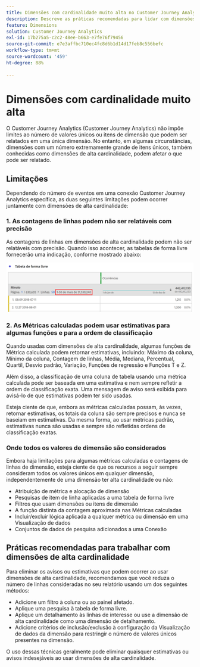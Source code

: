```yaml
---
title: Dimensões com cardinalidade muito alta no Customer Journey Analytics
description: Descreve as práticas recomendadas para lidar com dimensões de alta cardinalidade no Customer Journey Analytics
feature: Dimensions
solution: Customer Journey Analytics
exl-id: 17b275a5-c2c2-48ee-b663-e7fe76f79456
source-git-commit: e7e3affbc710ec4fc8d6b1d14d17feb8c556befc
workflow-type: tm+mt
source-wordcount: '459'
ht-degree: 88%

---
```


# Dimensões com cardinalidade muito alta

O Customer Journey Analytics (Customer Journey Analytics) não impõe limites ao número de valores únicos ou itens de dimensão que podem ser relatados em uma única dimensão. No entanto, em algumas circunstâncias, dimensões com um número extremamente grande de itens únicos, também conhecidas como dimensões de alta cardinalidade, podem afetar o que pode ser relatado.

## Limitações

Dependendo do número de eventos em uma conexão Customer Journey Analytics específica, as duas seguintes limitações podem ocorrer juntamente com dimensões de alta cardinalidade:

### 1. As contagens de linhas podem não ser relatáveis com precisão

As contagens de linhas em dimensões de alta cardinalidade podem não ser relatáveis com precisão. Quando isso acontecer, as tabelas de forma livre fornecerão uma indicação, conforme mostrado abaixo:

![](assets/high-cardinality.png)

### 2. As Métricas calculadas podem usar estimativas para algumas funções e para a ordem de classificação

Quando usadas com dimensões de alta cardinalidade, algumas funções de Métrica calculada podem retornar estimativas, incluindo: Máximo da coluna, Mínimo da coluna, Contagem de linhas, Média, Mediana, Percentual, Quartil, Desvio padrão, Variação, Funções de regressão e Funções T e Z.

Além disso, a classificação de uma coluna de tabela usando uma métrica calculada pode ser baseada em uma estimativa e nem sempre refletir a ordem de classificação exata. Uma mensagem de aviso será exibida para avisá-lo de que estimativas podem ter sido usadas.

Esteja ciente de que, embora as métricas calculadas possam, às vezes, retornar estimativas, os totais da coluna são sempre precisos e nunca se baseiam em estimativas. Da mesma forma, ao usar métricas padrão, estimativas nunca são usadas e sempre são refletidas ordens de classificação exatas.

### Onde todos os valores de dimensão são considerados

Embora haja limitações para algumas métricas calculadas e contagens de linhas de dimensão, esteja ciente de que os recursos a seguir sempre consideram todos os valores únicos em qualquer dimensão, independentemente de uma dimensão ter alta cardinalidade ou não:

* Atribuição de métrica e alocação de dimensão
* Pesquisas de item de linha aplicadas a uma tabela de forma livre
* Filtros que usam dimensões ou itens de dimensão
* A função distinta da contagem aproximada nas Métricas calculadas
* Incluir/excluir lógica aplicada a qualquer métrica ou dimensão em uma Visualização de dados
* Conjuntos de dados de pesquisa adicionados a uma Conexão

## Práticas recomendadas para trabalhar com dimensões de alta cardinalidade

Para eliminar os avisos ou estimativas que podem ocorrer ao usar dimensões de alta cardinalidade, recomendamos que você reduza o número de linhas consideradas no seu relatório usando um dos seguintes métodos:

* Adicione um filtro à coluna ou ao painel afetado.
* Aplique uma pesquisa à tabela de forma livre.
* Aplique um detalhamento às linhas de interesse ou use a dimensão de alta cardinalidade como uma dimensão de detalhamento.
* Adicione critérios de inclusão/exclusão à configuração da Visualização de dados da dimensão para restringir o número de valores únicos presentes na dimensão.

O uso dessas técnicas geralmente pode eliminar quaisquer estimativas ou avisos indesejáveis ao usar dimensões de alta cardinalidade.
